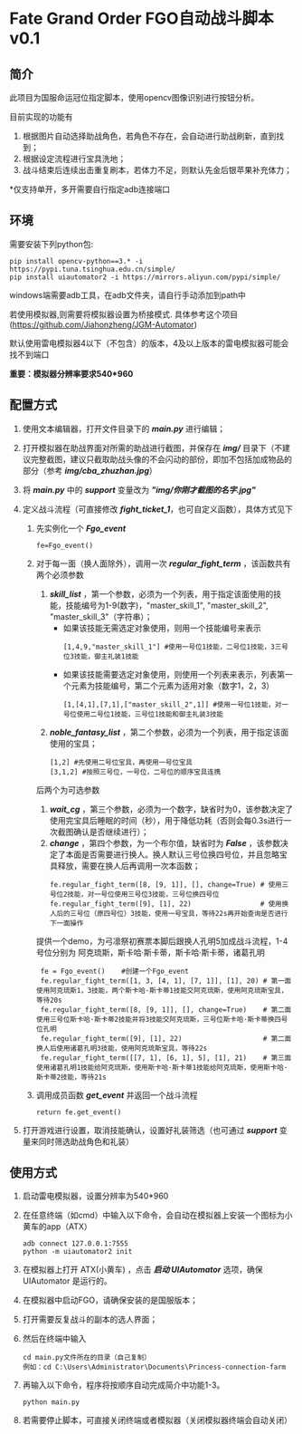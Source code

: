 # Fate Grand Order FGO自动战斗脚本v0.1



## 简介

此项目为国服命运冠位指定脚本，使用opencv图像识别进行按钮分析。

目前实现的功能有

1. 根据图片自动选择助战角色，若角色不存在，会自动进行助战刷新，直到找到；
2. 根据设定流程进行宝具洗地；
3. 战斗结束后连续出击重复刷本，若体力不足，则默认先金后银苹果补充体力；

*仅支持单开，多开需要自行指定adb连接端口


## 环境

需要安装下列python包:

```
pip install opencv-python==3.* -i https://pypi.tuna.tsinghua.edu.cn/simple/
pip install uiautomator2 -i https://mirrors.aliyun.com/pypi/simple/
```

windows端需要adb工具，在adb文件夹，请自行手动添加到path中

若使用模拟器,则需要将模拟器设置为桥接模式.  具体参考这个项目(https://github.com/Jiahonzheng/JGM-Automator)

默认使用雷电模拟器4以下（不包含）的版本，4及以上版本的雷电模拟器可能会找不到端口

**重要：模拟器分辨率要求540*960**

## 配置方式

1. 使用文本编辑器，打开文件目录下的 ***main.py*** 进行编辑；

2. 打开模拟器在助战界面对所需的助战进行截图，并保存在 ***img/*** 目录下（不建议完整截图，建议只截取助战头像的不会闪动的部份，即加不包括加成物品的部分（参考 ***img/cba_zhuzhan.jpg***）

3. 将 ***main.py*** 中的 ***support*** 变量改为 ***"img/你刚才截图的名字.jpg"***

4. 定义战斗流程（可直接修改 ***fight_ticket_1***，也可自定义函数），具体方式见下
    1. 先实例化一个 ***Fgo_event***
        ```
        fe=Fgo_event()
        ```
    2. 对于每一面（换人面除外），调用一次 ***regular_fight_term*** ，该函数共有两个必须参数
        1. ***skill_list*** ，第一个参数，必须为一个列表，用于指定该面使用的技能，技能编号为1-9(数字)，"master_skill_1", "master_skill_2", "master_skill_3"（字符串）；
            * 如果该技能无需选定对象使用，则用一个技能编号来表示
               ```
               [1,4,9,"master_skill_1"] #使用一号位1技能，二号位1技能，3三号位3技能，御主礼装1技能
               ```
            * 如果该技能需要选定对象使用，则使用一个列表来表示，列表第一个元素为技能编号，第二个元素为适用对象（数字1，2，3）
               ``` 
               [1,[4,1],[7,1],["master_skill_2",1]] #使用一号位1技能，对一号位使用二号位1技能，三号位1技能和御主礼装3技能 
               ```
        2. ***noble_fantasy_list*** ，第二个参数，必须为一个列表，用于指定该面使用的宝具；
           ``` 
           [1,2] #先使用二号位宝具，再使用一号位宝具
           [3,1,2] #按照三号位，一号位，二号位的顺序宝具连携 
           ```
           
        后两个为可选参数
        1. ***wait_cg*** ，第三个参数，必须为一个数字，缺省时为0，该参数决定了使用完宝具后睡眠的时间（秒），用于降低功耗（否则会每0.3s进行一次截图确认是否继续进行）；
        2. ***change*** ，第四个参数，为一个布尔值，缺省时为 ***False*** ，该参数决定了本面是否需要进行换人。换人默认三号位换四号位，并且忽略宝具释放，需要在换人后再调用一次本函数；
            ``` 
            fe.regular_fight_term([8, [9, 1]], [], change=True) # 使用三号位2技能，对一号位使用三号位3技能，三号位换四号位
            fe.regular_fight_term([9], [1], 22)                 # 使用换人后的三号位（原四号位）3技能，使用一号宝具，等待22s再开始查询是否进行下一面操作
            ```
       提供一个demo，为弓凛祭初赛票本脚后跟换人孔明5加成战斗流程，1-4号位分别为 阿克琉斯，斯卡哈·斯卡蒂，斯卡哈·斯卡蒂，诸葛孔明
       ``` 
        fe = Fgo_event()    #创建一个Fgo_event
        fe.regular_fight_term([1, 3, [4, 1], [7, 1]], [1], 20) # 第一面使用阿克琉斯1，3技能，两个斯卡哈·斯卡蒂1技能交阿克琉斯，使用阿克琉斯宝具，等待20s
        fe.regular_fight_term([8, [9, 1]], [], change=True)    # 第二面使用三号位斯卡哈·斯卡蒂2技能并将3技能交阿克琉斯，三号位斯卡哈·斯卡蒂换四号位孔明
        fe.regular_fight_term([9], [1], 22)                    # 第二面换人后使用诸葛孔明3技能，使用阿克琉斯宝具，等待22s
        fe.regular_fight_term([[7, 1], [6, 1], 5], [1], 21)    # 第三面使用诸葛孔明1技能给阿克琉斯，使用斯卡哈·斯卡蒂1技能给阿克琉斯，使用斯卡哈·斯卡蒂2技能，等待21s
       ```
    3. 调用成员函数 ***get_event*** 并返回一个战斗流程
        ``` 
        return fe.get_event()
       ```
     
5. 打开游戏进行设置，取消技能确认，设置好礼装筛选（也可通过 ***support*** 变量来同时筛选助战角色和礼装）
## 使用方式

1. 启动雷电模拟器，设置分辨率为540*960

2. 在任意终端（如cmd）中输入以下命令，会自动在模拟器上安装一个图标为小黄车的app（ATX）

    ```
    adb connect 127.0.0.1:7555
    python -m uiautomator2 init
    ```

3. 在模拟器上打开 ATX(小黄车) ，点击 ***启动 UIAutomator*** 选项，确保 UIAutomator 是运行的。

4. 在模拟器中启动FGO，请确保安装的是国服版本；

5. 打开需要反复战斗的副本的选人界面；

5. 然后在终端中输入

    ```
    cd main.py文件所在的目录（自己复制）
    例如：cd C:\Users\Administrator\Documents\Princess-connection-farm
    ```

5. 再输入以下命令，程序将按顺序自动完成简介中功能1-3。

    ```
    python main.py
    ```

6. 若需要停止脚本，可直接关闭终端或者模拟器（关闭模拟器终端会自动关闭）





